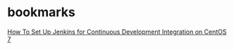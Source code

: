 # bookmarks
[How To Set Up Jenkins for Continuous Development Integration on CentOS 7](https://www.digitalocean.com/community/tutorials/how-to-set-up-jenkins-for-continuous-development-integration-on-centos-7)
